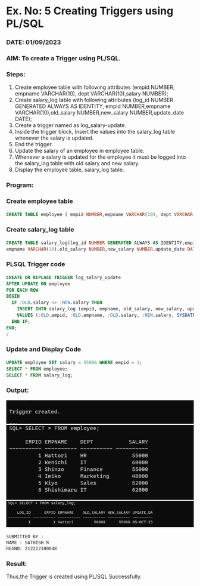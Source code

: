 # Ex. No: 5 Creating Triggers using PL/SQL
### DATE: 01/09/2023
### AIM: To create a Trigger using PL/SQL.

### Steps:
1. Create employee table with following attributes (empid NUMBER, empname VARCHAR(10), dept VARCHAR(10),salary NUMBER);
2. Create salary_log table with following attributes (log_id NUMBER GENERATED ALWAYS AS IDENTITY, empid NUMBER,empname VARCHAR(10),old_salary NUMBER,new_salary NUMBER,update_date DATE);
3. Create a trigger named as log_salary-update.
4. Inside the trigger block, Insert the values into the salary_log table whenever the salary is updated.
5. End the trigger.
6. Update the salary of an employee in employee table.
7. Whenever a salary is updated for the employee it must be logged into the salary_log table with old salary and new salary.
8. Display the employee table, salary_log table.

### Program:
### Create employee table
```sql
CREATE TABLE employee ( empid NUMBER,empname VARCHAR(10), dept VARCHAR(10),salary NUMBER);
```
### Create salary_log table
```sql
CREATE TABLE salary_log(log_id NUMBER GENERATED ALWAYS AS IDENTITY,empid NUMBER,
empname VARCHAR(10),old_salary NUMBER,new_salary NUMBER,update_date DATE);
```
### PLSQL Trigger code
```sql
CREATE OR REPLACE TRIGGER log_salary_update
AFTER UPDATE ON employee
FOR EACH ROW
BEGIN
  IF :OLD.salary <> :NEW.salary THEN
    INSERT INTO salary_log (empid, empname, old_salary, new_salary, update_date)
    VALUES (:OLD.empid, :OLD.empname, :OLD.salary, :NEW.salary, SYSDATE);
  END IF;
END;
/
```
### Update and Display Code
```sql
UPDATE employee SET salary = 55000 WHERE empid = 1;
SELECT * FROM employee;
SELECT * FROM salary_log;
```

### Output:
![OUT](5a.png)
![OUT](5b.png)
![OUT](5c.png)
```
SUBMITTED BY :
NAME : SATHISH R
REGNO: 212222100048
```
### Result:
Thus,the Trigger is created using PL/SQL Successfully.
